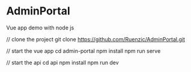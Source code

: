 # AdminPortal
Vue app demo with node js


// clone the project
git clone https://github.com/Ruenzic/AdminPortal.git

// start the vue app
cd admin-portal
npm install
npm run serve

// start the api
cd api
npm install
npm run dev
